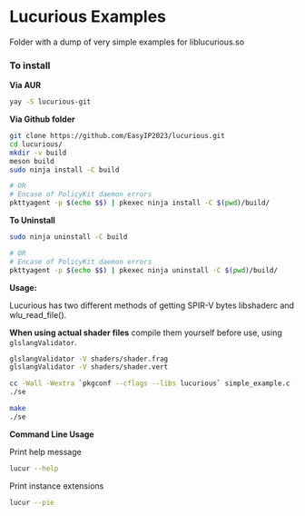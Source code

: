 # Lucurious Examples
Folder with a dump of very simple examples for liblucurious.so

### To install

**Via AUR**
```bash
yay -S lucurious-git
```

**Via Github folder**
```bash
git clone https://github.com/EasyIP2023/lucurious.git
cd lucurious/
mkdir -v build
meson build
sudo ninja install -C build

# OR
# Encase of PolicyKit daemon errors
pkttyagent -p $(echo $$) | pkexec ninja install -C $(pwd)/build/
```

**To Uninstall**
```bash
sudo ninja uninstall -C build

# OR
# Encase of PolicyKit daemon errors
pkttyagent -p $(echo $$) | pkexec ninja uninstall -C $(pwd)/build/
```

**Usage:**

Lucurious has two different methods of getting SPIR-V bytes libshaderc and wlu_read_file().

**When using actual shader files** compile them yourself before use, using ```glslangValidator```.

```bash
glslangValidator -V shaders/shader.frag
glslangValidator -V shaders/shader.vert
```

```bash
cc -Wall -Wextra `pkgconf --cflags --libs lucurious` simple_example.c -o se
./se
```
```bash
make
./se
```

**Command Line Usage**

Print help message
```bash
lucur --help
```
Print instance extensions
```bash
lucur --pie
```
